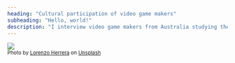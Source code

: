 ```yaml
---
heading: "Cultural participation of video game makers"
subheading: "Hello, world!"
description: "I interview video game makers from Australia studying their leisure time. Click [here](/about) to know more about the project and how to participate."
---
```


![](lorenzo-herrera-p0j-mE6mGo4-unsplash_optimized.jpg)
<br><small>Photo by <a href="https://unsplash.com/@lorenzoherrera?utm_source=unsplash&amp;utm_medium=referral&amp;utm_content=creditCopyText">Lorenzo Herrera</a> on <a href="https://unsplash.com/?utm_source=unsplash&amp;utm_medium=referral&amp;utm_content=creditCopyText">Unsplash</a></small>